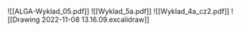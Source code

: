![[ALGA-Wyklad_05.pdf]]
![[Wyklad_5a.pdf]]
![[Wyklad_4a_cz2.pdf]]
![[Drawing 2022-11-08 13.16.09.excalidraw]]